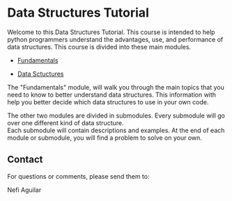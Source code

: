 # Data Structures Tutorial

Welcome to this Data Structures Tutorial. This course is intended to help python programmers understand the advantages, use, and performance of data structures. This course is divided into these main modules.  

- [Fundamentals](1-Fundamentals/1/Introduction.md)
<!-- - [Array Based Data Structures](2-Array_Based_Data_Structures/Introduction.md)
- [Node Based Data Structures](3-Node_Based_Data_Structures/Introduction.md) -->
- [Data Sctuctures](./4-Data_Structures/4.1-Stack/4.1.1-Introduction.md)


The "Fundamentals" module, will walk you through the main topics that you need to know to better understand data structures. This information with help you  better decide which data structures to use in your own code. 

The other two modules are divided in submodules. Every submodule will go over one different kind of data structure.  
Each submodule will contain descriptions and examples.  At the end of each module or submodule, you will find a problem to solve on your own.  

## Contact

For questions or comments, please send them to:

Nefi Aguilar 

